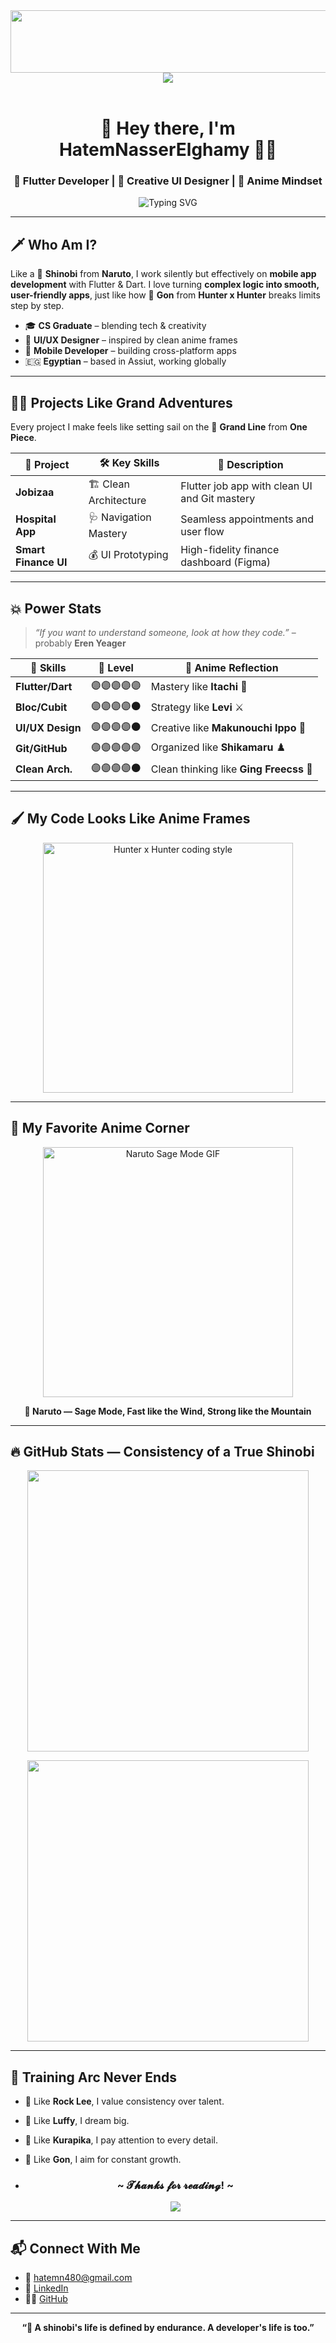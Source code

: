 
<div id="header" align="center">
  <img src="https://media.tenor.com/B41NyGxu6k0AAAAM/solo-leveling-statue.gif" width="800" height="100"/>
</div>

<div align="center">
<img src="https://komarev.com/ghpvc/?username=justzeiad&&style=flat-square" align="center" />
</div>
<br>
<h1 align="center">🥷 Hey there, I'm HatemNasserElghamy 🏴‍☠️</h1>
<h3 align="center">💙 Flutter Developer | 🎨 Creative UI Designer | 🧠 Anime Mindset</h3>

<p align="center">
  <img src="https://readme-typing-svg.demolab.com?font=Fira+Code&size=24&pause=1000&color=36BCF7&center=true&vCenter=true&width=500&lines=Writing+Code+like+a+Shinobi;Designing+UI+like+an+Artist;Learning+like+a+Hunter;Adventuring+like+a+Pirate" alt="Typing SVG" />
</p>

---

## 🗡️ Who Am I?
Like a 🥷 **Shinobi** from **Naruto**, I work silently but effectively on **mobile app development** with Flutter & Dart. I love turning **complex logic into smooth, user-friendly apps**, just like how 🎯 **Gon** from **Hunter x Hunter** breaks limits step by step.

- 🎓 **CS Graduate** – blending tech & creativity  
- 🎨 **UI/UX Designer** – inspired by clean anime frames  
- 📱 **Mobile Developer** – building cross-platform apps  
- 🇪🇬 **Egyptian** – based in Assiut, working globally  

---

## 🏴‍☠️ Projects Like Grand Adventures
Every project I make feels like setting sail on the 🌊 **Grand Line** from **One Piece**.

| 🚀 **Project**           | 🛠️ **Key Skills**       | 📜 **Description**                              |
|--------------------------|--------------------------|--------------------------------------------------|
| **Jobizaa**              | 🏗️ Clean Architecture  | Flutter job app with clean UI and Git mastery  |
| **Hospital App**         | 🩺 Navigation Mastery   | Seamless appointments and user flow            |
| **Smart Finance UI**     | 💰 UI Prototyping       | High-fidelity finance dashboard (Figma)        |

---

## 💥 Power Stats
> *“If you want to understand someone, look at how they code.”* – probably **Eren Yeager**

| 🧩 **Skills**     | 🔋 **Level**       | 💫 **Anime Reflection**                             |
|------------------|-------------------|-----------------------------------------------------|
| **Flutter/Dart** | 🟣🟣🟣🟣🟣        | Mastery like **Itachi** 🥷                        |
| **Bloc/Cubit**   | 🟣🟣🟣🟣⚫        | Strategy like **Levi** ⚔️                        |
| **UI/UX Design** | 🟣🟣🟣🟣⚫        | Creative like **Makunouchi Ippo** 🥊             |
| **Git/GitHub**   | 🟣🟣🟣🟣🟣        | Organized like **Shikamaru** ♟️                 |
| **Clean Arch.**  | 🟣🟣🟣🟣⚫        | Clean thinking like **Ging Freecss** 🔎           |

---

## 🖌️ My Code Looks Like Anime Frames
<p align="center">
  <img src="https://media.tenor.com/FSgYOlKfDUYAAAAC/hunter-x-hunter-hxh.gif" width="400" alt="Hunter x Hunter coding style" />
</p>

---

## 🎥 My Favorite Anime Corner

<p align="center">
  <img src="https://media.tenor.com/KcxM_gDIn2AAAAAC/naruto-shippuden-naruto.gif" width="400" alt="Naruto Sage Mode GIF" />
</p>

<p align="center">
  <b>🥷 Naruto — Sage Mode, Fast like the Wind, Strong like the Mountain</b>
</p>

---

## 🔥 GitHub Stats — Consistency of a True Shinobi
<p align="center">
  <img src="https://github-readme-stats.vercel.app/api?username=Hatem-EL-ghamy&show_icons=true&theme=tokyonight" width="450" />
</p>

<p align="center">
  <img src="https://streak-stats.demolab.com/?user=Hatem-EL-ghamy&theme=tokyonight" width="450" />
</p>

---

## 🎯 Training Arc Never Ends
- 💪 Like **Rock Lee**, I value consistency over talent.  
- 🌌 Like **Luffy**, I dream big.  
- 🧩 Like **Kurapika**, I pay attention to every detail.  
- 🏹 Like **Gon**, I aim for constant growth.

- <div align="center">
  <h3 align="center">~ 𝓣𝓱𝓪𝓷𝓴𝓼 𝓯𝓸𝓻 𝓻𝓮𝓪𝓭𝓲𝓷𝓰! ~</h3>
  <img src="https://media.tenor.com/sachCnr_r0oAAAAM/50-fps-%E3%83%8A%E3%83%AB%E3%83%88%E7%96%BE%E9%A2%A8%E4%BC%9D.gif">


---

## 📬 Connect With Me
- 📧 hatemn480@gmail.com  
- 💼 [LinkedIn](https://linkedin.com/in/hatem-nasser-906637318)  
- 👨‍💻 [GitHub](https://github.com/Hatem-EL-ghamy)

---

<p align="center"><b>“🥷 A shinobi's life is defined by endurance. A developer's life is too.”</b></p>
